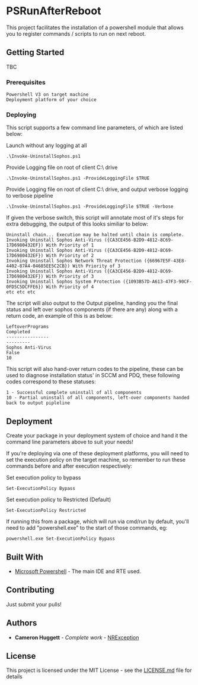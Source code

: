 # PSRunAfterReboot

This project facilitates the installation of a powershell module that allows you to register commands / scripts to run on next reboot.

## Getting Started

TBC

### Prerequisites

```
Powershell V3 on target machine
Deployment platform of your choice
```

### Deploying

This script supports a few command line parameters, of which are listed below:

Launch without any logging at all
```
.\Invoke-UninstallSophos.ps1
```

Provide Logging file on root of client C:\ drive
```
.\Invoke-UninstallSophos.ps1 -ProvideLoggingFile $TRUE
```

Provide Logging file on root of client C:\ drive, and output verbose logging to verbose pipeline
```
.\Invoke-UninstallSophos.ps1 -ProvideLoggingFile $TRUE -Verbose
```

If given the verbose switch, this script will annotate most of it's steps for extra debugging, the output of this looks similiar to below:

```
Uninstall chain... Execution may be halted until chain is complete.
Invoking Uninstall Sophos Anti-Virus ({CA3CE456-B2D9-4812-8C69-17D6980432EF}) With Priority of 1
Invoking Uninstall Sophos Anti-Virus ({CA3CE456-B2D9-4812-8C69-17D6980432EF}) With Priority of 2
Invoking Uninstall Sophos Network Threat Protection ({66967E5F-43E8-4402-87A4-04685EE5C2CB}) With Priority of 3
Invoking Uninstall Sophos Anti-Virus ({CA3CE456-B2D9-4812-8C69-17D6980432EF}) With Priority of 3
Invoking Uninstall Sophos System Protection ({1093B57D-A613-47F3-90CF-0FD5C5DCFFE6}) With Priority of 4
etc etc etc
```

The script will also output to the Output pipeline, handing you the final status and left over sophos components (if there are any) along with a return code, an example of this is as below:

```
LeftoverPrograms                                                      Completed
----------------                                                      ---------
Sophos Anti-Virus                                                         False
10
```

This script will also hand-over return codes to the pipeline, these can be used to diagnose installation status' in SCCM and PDQ, these following codes correspond to these statuses:

```
1 - Successful complete uninstall of all components
10 - Partial uninstall of all components, left-over components handed back to output pipleline
```

## Deployment

Create your package in your deployment system of choice and hand it the command line parameters above to suit your needs!

If you're deploying via one of these deployment platforms, you will need to set the execution policy on the target machine, so remember to run these commands before and after execution respectively:

Set execution policy to bypass
```
Set-ExecutionPolicy Bypass
```

Set execution policy to Restricted (Default)
```
Set-ExecutionPolicy Restricted
```

If running this from a package, which will run via cmd/run by default, you'll need to add "powershell.exe" to the start of those commands, eg:
```
powershell.exe Set-ExecutionPolicy Bypass
```

## Built With

* [Microsoft Powershell](https://docs.microsoft.com/en-us/powershell/) - The main IDE and RTE used.

## Contributing

Just submit your pulls!

## Authors

* **Cameron Huggett** - *Complete work* - [NRException](https://github.com/NRException)

## License

This project is licensed under the MIT License - see the [LICENSE.md](LICENSE.md) file for details
